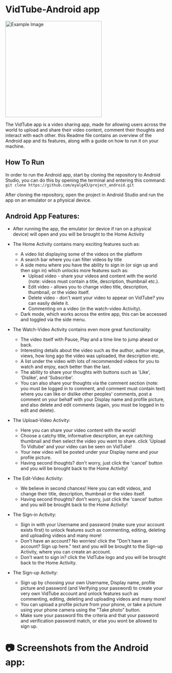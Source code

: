 # VidTube-Android app
<img src="/Web-app-Screenshots/logo_vidtube.png" alt="Example Image" width="300">

The VidTube app is a video sharing app, made for allowing users across the world to upload and share their video content, comment their thoughts and interact with each other.
this Readme file contains an overview of the Android app and its features, along with a guide on how to run it on your machine.

## How To Run
In order to run the Android app, start by cloning the repository to Android Studio, you can do this by opening the terminal and entering this command:
`git clone https://github.com/eyalg43/project_android.git`

After cloning the repository, open the project in Android Studio and run the app on an emulator or a physical device.

## Android App Features:
* After running the app, the emulator (or device if ran on a physical device) will open and you will be brought to the Home Activity

* The Home Activity contains many exciting features such as:
    * A video list displaying some of the videos on the platform
    * A search bar where you can filter videos by title
    * A side menu where you have the ability to sign in (or sign up and then sign in) which unlocks more features such as:
        * Upload video - share your videos and content with the world (note: videos must contain a title, description, thumbnail etc.).
        * Edit video - allows you to change video title, description, thumbnail, or the video itself.
        * Delete video - don't want your video to appear on VidTube? you can easily delete it.
        * Commenting on a video (in the watch-video Activity).
    * Dark mode, which works across the entire app, this can be accessed and toggled via the side menu.

* The Watch-Video Activity contains even more great functionality:
    * The video itself with Pause, Play and a time line to jump ahead or back.
    * Interesting details about the video such as the author, author image, views, how long ago the video was uploaded, the description etc.
    * A list under the video with lots of recommended videos for you to watch and enjoy, each better than the last.
    * The ability to share your thoughts with buttons such as 'Like', 'Dislike', and 'Subscribe'.
    * You can also share your thoughts via the comment section (note: you must be logged in to comment, and comment must contain text)
      where you can like or dislike other peoples' comments, post a comment on your behalf with your Display name and profile picture,
      and also delete and edit comments (again, you must be logged in to edit and delete).

* The Upload-Video Activity:
    * Here you can share your video content with the world!
    * Choose a catchy title, informative description, an eye catching thumbnail and then select the video you want to share.
      click 'Upload To Vidtube' and your video can be seen on VidTube!
    * Your new video will be posted under your Display name and your profile picture.
    * Having second thoughts? don't worry, just click the 'cancel' button and you will be brought back to the Home Activity!

* The Edit-Video Activity:
    * We believe in second chances! Here you can edit videos, and change their title, description, thumbnail or the video itself.
    * Having second thoughts? don't worry, just click the 'cancel' button and you will be brought back to the Home Activity!

* The Sign-in Activity:
    * Sign in with your Username and password (make sure your account exists first) to unlock features such as commenting, editing, deleting and uploading videos and many more!
    * Don't have an account? No worries! click the "Don't have an account? Sign up here." text and you will be brought to the Sign-up Activity, where you can create an account.
    * Don't want to sign in? click the VidTube logo and you will be brought back to the Home Activity.

* The Sign-up Activity:
    * Sign up by choosing your own Username, Display name, profile picture and password (and Verifying your password) to create your very own VidTube account and unlock features such as commenting, editing, deleting and uploading videos and many more!
    * You can upload a profile picture from your phone, or take a picture using your phone camera using the "Take photo" button.
    * Make sure your password fits the criteria and that your password and verification password match, or else you wont be allowed to sign up.


# 📷 Screenshots from the Android app: